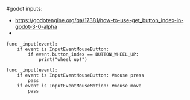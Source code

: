 #godot inputs:
 * https://godotengine.org/qa/17381/how-to-use-get_button_index-in-godot-3-0-alpha
 * 


```GDScript
func _input(event):
    if event is InputEventMouseButton:
        if event.button_index == BUTTON_WHEEL_UP:
            print("wheel up!")

```


```
func _input(event):
    if event is InputEventMouseButton: #mouse press
        pass
    if event is InputEventMouseMotion: #mouse move
        pass

```

